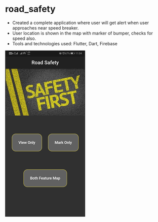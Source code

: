 # road_safety
- Created a complete application where user will get alert when user approaches near speed breaker.
- User location is shown in the map with marker of bumper, checks for speed also.
-	Tools and technologies used: Flutter, Dart, Firebase

![image](https://github.com/Aktparihar/Road-Safety/blob/main/image.png)


